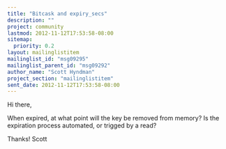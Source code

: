 ```yaml
---
title: "Bitcask and expiry_secs"
description: ""
project: community
lastmod: 2012-11-12T17:53:58-08:00
sitemap:
  priority: 0.2
layout: mailinglistitem
mailinglist_id: "msg09295"
mailinglist_parent_id: "msg09292"
author_name: "Scott Hyndman"
project_section: "mailinglistitem"
sent_date: 2012-11-12T17:53:58-08:00
---
```



Hi there,

When expired, at what point will the key be removed from memory? Is the
expiration process automated, or trigged by a read?

Thanks!
Scott
